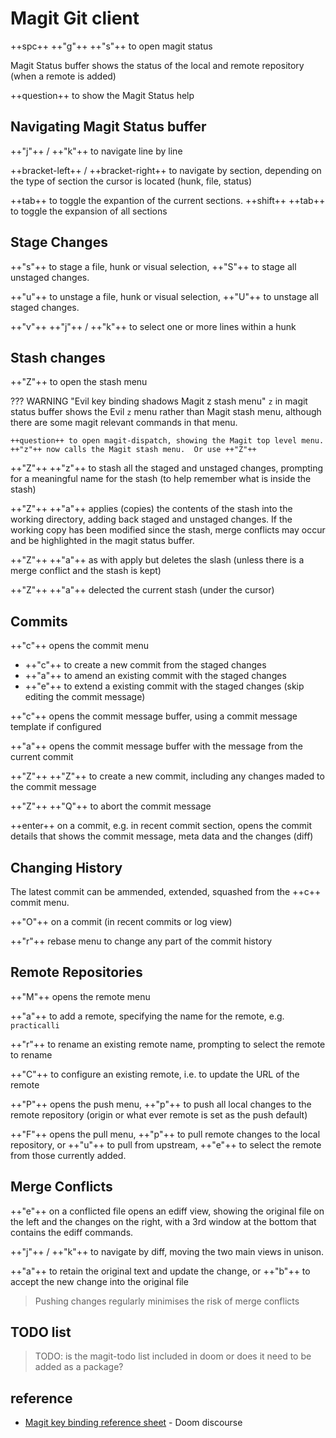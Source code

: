 # Magit Git client

++spc++ ++"g"++ ++"s"++ to open magit status

Magit Status buffer shows the status of the local and remote repository (when a remote is added)

++question++ to show the Magit Status help


## Navigating Magit Status buffer

++"j"++ / ++"k"++ to navigate line by line

++bracket-left++ / ++bracket-right++ to navigate by section, depending on the type of section the cursor is located (hunk, file, status)

++tab++ to toggle the expantion of the current sections. ++shift++ ++tab++ to toggle the expansion of all sections


## Stage Changes

++"s"++ to stage a file, hunk or visual selection, ++"S"++ to stage all unstaged changes.

++"u"++ to unstage a file, hunk or visual selection, ++"U"++ to unstage all staged changes.

++"v"++ ++"j"++ / ++"k"++ to select one or more lines within a hunk


## Stash changes

++"Z"++ to open the stash menu 

??? WARNING "Evil key binding shadows Magit z stash menu"
    `z` in magit status buffer shows the Evil `z` menu rather than Magit stash menu, although there are some magit relevant commands in that menu.

    ++question++ to open magit-dispatch, showing the Magit top level menu. ++"z"++ now calls the Magit stash menu.  Or use ++"Z"++ 

++"Z"++ ++"z"++ to stash all the staged and unstaged changes, prompting for a meaningful name for the stash (to help remember what is inside the stash)

++"Z"++ ++"a"++ applies (copies) the contents of the stash into the working directory, adding back staged and unstaged changes.  If the working copy has been modified since the stash, merge conflicts may occur and be highlighted in the magit status buffer.

++"Z"++ ++"a"++ as with apply but deletes the slash (unless there is a merge conflict and the stash is kept)

++"Z"++ ++"a"++ delected the current stash (under the cursor)


## Commits

++"c"++ opens the commit menu

* ++"c"++ to create a new commit from the staged changes
* ++"a"++ to amend an existing commit with the staged changes
* ++"e"++ to extend a existing commit with the staged changes (skip editing the commit message)

++"c"++ opens the commit message buffer, using a commit message template if configured

++"a"++ opens the commit message buffer with the message from the current commit

++"Z"++ ++"Z"++ to create a new commit, including any changes maded to the commit message

++"Z"++ ++"Q"++ to abort the commit message

++enter++ on a commit, e.g. in recent commit section, opens the commit details that shows the commit message, meta data and the changes (diff)


## Changing History

The latest commit can be ammended, extended, squashed from the ++c++ commit menu.

++"O"++ on a commit (in recent commits or log view)

++"r"++ rebase menu to change any part of the commit history


## Remote Repositories

++"M"++ opens the remote menu

++"a"++ to add a remote, specifying the name for the remote, e.g. `practicalli`

++"r"++ to rename an existing remote name, prompting to select the remote to rename

++"C"++ to configure an existing remote, i.e. to update the URL of the remote

++"P"++ opens the push menu, ++"p"++ to push all local changes to the remote repository (origin or what ever remote is set as the push default)

++"F"++ opens the pull menu, ++"p"++ to pull remote changes to the local repository, or ++"u"++ to pull from upstream, ++"e"++ to select the remote from those currently added.


## Merge Conflicts

++"e"++ on a conflicted file opens an ediff view, showing the original file on the left and the changes on the right, with a 3rd window at the bottom that contains the ediff commands.

++"j"++ / ++"k"++ to navigate by diff, moving the two main views in unison.

++"a"++ to retain the original text and update the change, or ++"b"++ to accept the new change into the original file

> Pushing changes regularly minimises the risk of merge conflicts



## TODO list

> TODO: is the magit-todo list included in doom or does it need to be added as a package?


## reference

* [Magit key binding reference sheet](https://discourse.doomemacs.org/t/magit-keybind-reference-sheet/473) - Doom discourse
